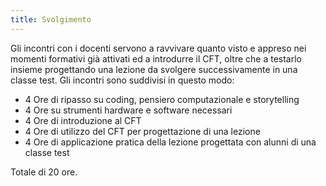 ```yaml
---
title: Svolgimento
---
```


Gli incontri con i docenti servono a ravvivare quanto visto e appreso nei momenti formativi già attivati ed a introdurre il CFT, oltre che a testarlo insieme progettando una lezione da svolgere successivamente in una classe test. Gli incontri sono suddivisi in questo modo:

* 	4 Ore di ripasso su coding, pensiero computazionale e storytelling
*	4 Ore su strumenti hardware e software necessari
*	4 Ore di introduzione al CFT
*	4 Ore di utilizzo del CFT per progettazione di una lezione
*	4 Ore di applicazione pratica della lezione progettata con alunni di una classe test


Totale di 20 ore.
